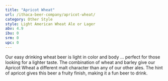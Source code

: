 ```yaml
---
title: "Apricot Wheat"
url: /ithaca-beer-company/apricot-wheat/
category: Other Style
style: Light American Wheat Ale or Lager
abv: 4.9
ibu: 0
srm: 0
upc: 0
---
```

Our easy drinking wheat beer is light in color and body ... perfect for those looking for a lighter taste. The combination of wheat and barley give our Apricot Wheat a different malt character than any of our other ales. The hint of apricot gives this beer a fruity finish, making it a fun beer to drink.
